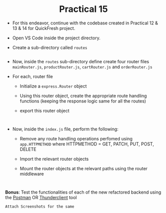 <h1 align="center">Practical 15</h1>

- For this endeavor, continue with the codebase created in Practical 12 & 13 & 14 for QuickFresh project.
- Open VS Code inside the project directory.
- Create a sub-directory called `routes`
  ```
  
  ```
- Now, inside the `routes` sub-directory define create four router files `mainRouter.js`, `productRouter.js`, `cartRouter.js` and  `orderRouter.js`

- For each, router file
  - Initialize a `express.Router` object
  - Using this router object, create the appropriate route handling functions (keeping the response logic same for all the routes)
  - export this router object

      ```
      
      
      ```


- Now, inside the `index.js` file, perform the following:
  - Remove any route handling operations perfomed using `app.HTTPMETHOD` where HTTPMETHOD = GET, PATCH, PUT, POST, DELETE
  - Import the relevant router objects
  - Mount the router objects at the relevant paths using the router middleware

      ```
      
      
      ```

**Bonus**: Test the functionalities of each of the new refactored backend using the [Postman](https://www.postman.com/downloads/) OR [Thunderclient](https://www.thunderclient.com/) tool

```
Attach Screenshots for the same
```
